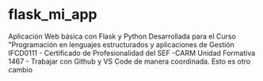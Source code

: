 # flask_mi_app
Aplicación Web básica con Flask y Python
Desarrollada para el Curso "Programación en lenguajes estructurados y aplicaciones de Gestión
IFCD0111 - Certificado de Profesionalidad del SEF -CARM
Unidad Formativa 1467 - Trabajar con Github y VS Code de manera coordinada.
Esto es otro cambio